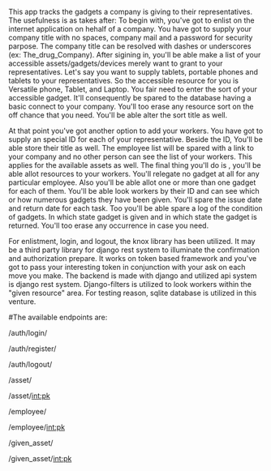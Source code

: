 This app tracks the gadgets a company is giving to their representatives. The usefulness is as takes after: To begin with, you've got to enlist on the internet application on hehalf of a company. You have got to supply your company title with no spaces, company mail and a password for security parpose. The company title can be resolved with dashes or underscores (ex: The_drug_Company). After sigining in, you'll be able make a list of your accessible assets/gadgets/devices merely want to grant to your representatives. Let's say you want to supply tablets, portable phones and tablets to your representatives. So the accessible resource for you is Versatile phone, Tablet, and Laptop. You fair need to enter the sort of your accessible gadget. It'll consequently be spared to the database having a basic connect to your company. You'll too erase any resource sort on the off chance that you need. You'll be able alter the sort title as well.

At that point you've got another option to add your workers. You have got to supply an special ID for each of your representative. Beside the ID, You'll be able store their title as well. The employee list will be spared with a link to your company and no other person can see the list of your workers. This applies for the available assets as well. The final thing you'll do is , you'll be able allot resources to your workers. You'll relegate no gadget at all for any particular employee. Also you'll be able allot one or more than one gadget for each of them. You'll be able look workers by their ID and can see which or how numerous gadgets they have been given. You'll spare the issue date and return date for each task. Too you'll be able spare a log of the condition of gadgets. In which state gadget is given and in which state the gadget is returned. You'll too erase any occurrence in case you need.

For enlistment, login, and logout, the knox library has been utilized. It may be a third party library for django rest system to illuminate the confirmation and authorization prepare. It works on token based framework and you've got to pass your interesting token in conjunction with your ask on each move you make. The backend is made with django and utilized api system is django rest system. Django-filters is utilized to look workers within the "given resource" area. For testing reason, sqlite database is utilized in this venture.

#The available endpoints are:

/auth/login/

/auth/register/

/auth/logout/

/asset/

/asset/<int:pk>

/employee/

/employee/<int:pk>

/given_asset/

/given_asset/<int:pk>
